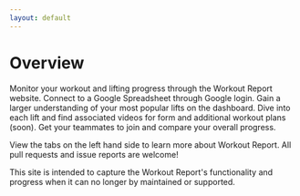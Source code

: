 ```yaml
---
layout: default
---
```


# Overview

Monitor your workout and lifting progress through the Workout Report website. Connect to a Google Spreadsheet through Google login. Gain a larger understanding of your most popular lifts on the dashboard. Dive into each lift and find associated videos for form and additional workout plans (soon). Get your teammates to join and compare your overall progress.

View the tabs on the left hand side to learn more about Workout Report. All pull requests and issue reports are welcome!

This site is intended to capture the Workout Report's functionality and progress when it can no longer by maintained or supported.
